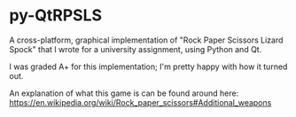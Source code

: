 # py-QtRPSLS
A cross-platform, graphical implementation of "Rock Paper Scissors Lizard Spock" that I wrote for a university assignment, using Python and Qt.

I was graded A+ for this implementation; I'm pretty happy with how it turned out.

An explanation of what this game is can be found around here: https://en.wikipedia.org/wiki/Rock_paper_scissors#Additional_weapons